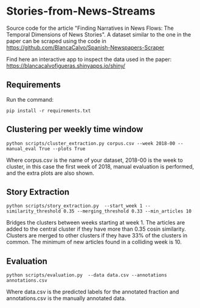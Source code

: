 # Stories-from-News-Streams

Source code for the article "Finding Narratives in News Flows: The Temporal Dimensions of News Stories". A dataset similar to the one in the paper can be scraped using the code in https://github.com/BlancaCalvo/Spanish-Newspapers-Scraper 

Find here an interactive app to inspect the data used in the paper: https://blancacalvofigueras.shinyapps.io/shiny/  

## Requirements

Run the command:

```
pip install -r requirements.txt
```

## Clustering per weekly time window

```
python scripts/cluster_extraction.py corpus.csv --week 2018-00 --manual_eval True --plots True
```

Where corpus.csv is the name of your dataset, 2018-00 is the week to cluster, in this case the first week of 2018, manual evaluation is performed, and the extra plots are also shown. 

## Story Extraction

```
python scripts/story_extraction.py  --start_week 1 --similarity_threshold 0.35 --merging_threshold 0.33 --min_articles 10
```

Bridges the clusters between weeks starting at week 1. The articles are added to the central cluster if they have more than 0.35 cosin similarity. Clusters are merged to other clusters if they have 33% of the clusters in common. The minimum of new articles found in a colliding week is 10.

## Evaluation

```
python scripts/evaluation.py  --data data.csv --annotations annotations.csv
```

Where data.csv is the predicted labels for the annotated fraction and annotations.csv is the manually annotated data.
